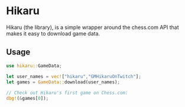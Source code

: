 # Hikaru

Hikaru (the library), is a simple wrapper around the chess.com API that makes it easy to download game data.

## Usage

```rust
use hikaru::GameData;

let user_names = vec!["hikaru","GMHikaruOnTwitch"];
let games = GameData::download(user_names);
 
// Check out Hikaru's first game on Chess.com:
dbg!(&games[0]);
```
